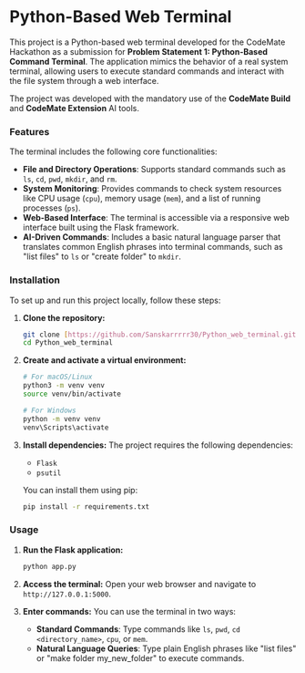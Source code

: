 # Python-Based Web Terminal

This project is a Python-based web terminal developed for the CodeMate Hackathon as a submission for **Problem Statement 1: Python-Based Command Terminal**. The application mimics the behavior of a real system terminal, allowing users to execute standard commands and interact with the file system through a web interface.

The project was developed with the mandatory use of the **CodeMate Build** and **CodeMate Extension** AI tools.

### Features

The terminal includes the following core functionalities:

* **File and Directory Operations**: Supports standard commands such as `ls`, `cd`, `pwd`, `mkdir`, and `rm`.
* **System Monitoring**: Provides commands to check system resources like CPU usage (`cpu`), memory usage (`mem`), and a list of running processes (`ps`).
* **Web-Based Interface**: The terminal is accessible via a responsive web interface built using the Flask framework.
* **AI-Driven Commands**: Includes a basic natural language parser that translates common English phrases into terminal commands, such as "list files" to `ls` or "create folder" to `mkdir`.

### Installation

To set up and run this project locally, follow these steps:

1.  **Clone the repository:**
    ```bash
    git clone [https://github.com/Sanskarrrrr30/Python_web_terminal.git](https://github.com/Sanskarrrrr30/Python_web_terminal.git)
    cd Python_web_terminal
    ```

2.  **Create and activate a virtual environment:**
    ```bash
    # For macOS/Linux
    python3 -m venv venv
    source venv/bin/activate

    # For Windows
    python -m venv venv
    venv\Scripts\activate
    ```

3.  **Install dependencies:**
    The project requires the following dependencies:
    * `Flask`
    * `psutil`

    You can install them using pip:
    ```bash
    pip install -r requirements.txt
    ```

### Usage

1.  **Run the Flask application:**
    ```bash
    python app.py
    ```

2.  **Access the terminal:**
    Open your web browser and navigate to `http://127.0.0.1:5000`.

3.  **Enter commands:**
    You can use the terminal in two ways:
    * **Standard Commands**: Type commands like `ls`, `pwd`, `cd <directory_name>`, `cpu`, or `mem`.
    * **Natural Language Queries**: Type plain English phrases like "list files" or "make folder my_new_folder" to execute commands.

